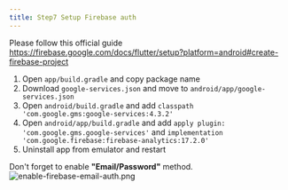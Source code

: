 ```yaml
---
title: Step7 Setup Firebase auth
---
```


Please follow this official guide
https://firebase.google.com/docs/flutter/setup?platform=android#create-firebase-project


1. Open `app/build.gradle` and copy package name
2. Download `google-services.json` and move to `android/app/google-services.json`
3. Open `android/build.gradle` and add `classpath 'com.google.gms:google-services:4.3.2'`
4. Open `android/app/build.gradle` and add `apply plugin: 'com.google.gms.google-services'` and `implementation 'com.google.firebase:firebase-analytics:17.2.0'`
5. Uninstall app from emulator and restart
 
Don't forget to enable **"Email/Password"** method.
![enable-firebase-email-auth.png](https://storage.googleapis.com/coderhackers-assets/flutter_firebase_firestore_crud2a/enable-firebase-email-auth.png)

